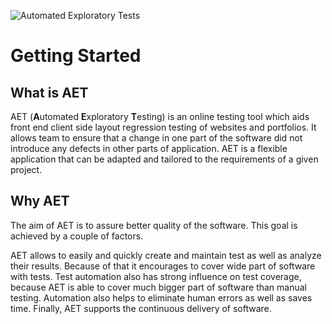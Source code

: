 ![Automated Exploratory Tests](/Cognifide/aet/wiki/assets/misc/aet-logo.png)
# Getting Started

## What is AET

AET (**A**utomated **E**xploratory **T**esting) is an online testing tool which aids front end client side layout regression testing of websites and portfolios. It allows team to ensure that a change in one part of the software did not introduce any defects in other parts of application. AET is a flexible application that can be adapted and tailored to the requirements of a given project.

## Why AET

The aim of AET is to assure better quality of the software. This goal is achieved by a couple of factors.

AET allows to easily and quickly create and maintain test as well as analyze their results. Because of that it encourages to cover wide part of software with tests. Test automation also has strong influence on test coverage, because AET is able to cover much bigger part of software than manual testing. Automation also helps to eliminate human errors as well as saves time. Finally, AET supports the continuous delivery of software.
